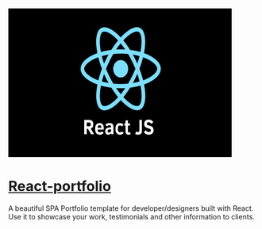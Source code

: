   &emsp; &emsp; &emsp; &emsp; &emsp; &emsp; &emsp; &emsp; &emsp; &emsp; <img src="images/reactjs.png" height=300 width=450>

 
# [React-portfolio](https://suryansh-about.netlify.app/)

A beautiful SPA Portfolio template for developer/designers built with React. Use it to showcase your work, testimonials and other information to clients.

 
